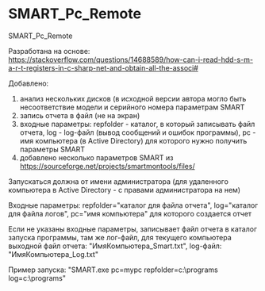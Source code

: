 # SMART_Pc_Remote
SMART_Pc_Remote

Разработана на основе:
https://stackoverflow.com/questions/14688589/how-can-i-read-hdd-s-m-a-r-t-registers-in-c-sharp-net-and-obtain-all-the-associ#
    
Добавлено:
1) анализ нескольких дисков (в исходной версии автора могло быть несоответствие модели и серийного номера параметрам SMART
2) запись отчета в файл (не на экран)
3) входные параметры:
  repfolder - каталог, в который записывать файл отчета, 
  log - log-файл (вывод сообщений и ошибок программы),
  pc - имя компьютера (в Active Directory) для которого нужно получить параметры SMART
4) добавлено несколько параметров SMART из https://sourceforge.net/projects/smartmontools/files/

Запускаться должна от имени администратора (для удаленного компьютера в Active Directory - с правами администратора на нем)

Входные параметры: repfolder="каталог для файла отчета",
                   log="каталог для файла логов",
                   pc="имя компьютера" для которого создается отчет 
                    
Если не указаны входные параметры, записывает файл отчета в каталог запуска программы, там же лог-файл, для текущего компьютера
 выходной файл отчета: "ИмяКомпьютера_Smart.txt",
                log-файл: "ИмяКомпьютера_Log.txt" 
                
Пример запуска: "SMART.exe pc=mypc repfolder=c:\programs log=c:\programs"
